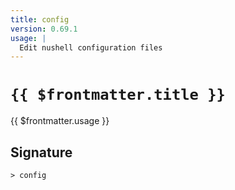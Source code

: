 ```yaml
---
title: config
version: 0.69.1
usage: |
  Edit nushell configuration files
---
```


# <code>{{ $frontmatter.title }}</code>

<div style='white-space: pre-wrap;'>{{ $frontmatter.usage }}</div>

## Signature

```> config ```
